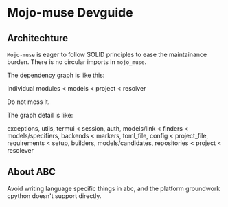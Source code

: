# Mojo-muse Devguide

## Architechture

`Mojo-muse` is eager to follow SOLID principles to ease the maintainance burden.
There is no circular imports in `mojo_muse`.

The dependency graph is like this:

Individual modules < models < project < resolver

Do not mess it.

The graph detail is like:

exceptions, utils, termui < session, auth, models/link < finders < models/specifiers, backends < markers, toml_file, config < project_file, requirements < setup, builders, models/candidates, repositories < project < resolever

## About ABC

Avoid writing language specific things in abc, and the platform groundwork cpython doesn't support directly.